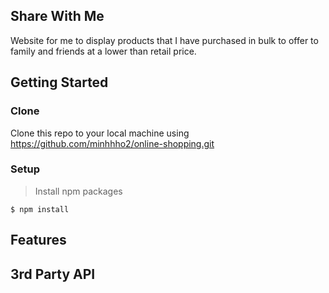 ## Share With Me
Website for me to display products that I have purchased in bulk to offer to family and friends at a lower than retail price.

## Getting Started

### Clone
Clone this repo to your local machine using https://github.com/minhhho2/online-shopping.git

### Setup
> Install npm packages
``` shell
$ npm install
```

## Features


## 3rd Party API

